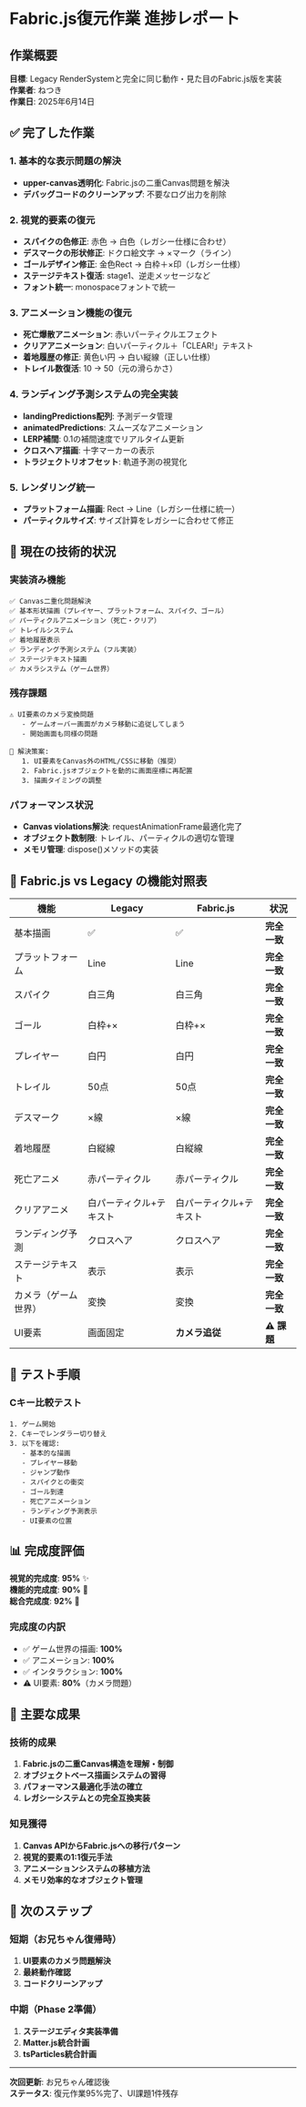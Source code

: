 # Fabric.js復元作業 進捗レポート

## 作業概要
**目標**: Legacy RenderSystemと完全に同じ動作・見た目のFabric.js版を実装  
**作業者**: ねつき  
**作業日**: 2025年6月14日

## ✅ 完了した作業

### 1. 基本的な表示問題の解決
- **upper-canvas透明化**: Fabric.jsの二重Canvas問題を解決
- **デバッグコードのクリーンアップ**: 不要なログ出力を削除

### 2. 視覚的要素の復元
- **スパイクの色修正**: 赤色 → 白色（レガシー仕様に合わせ）
- **デスマークの形状修正**: ドクロ絵文字 → ×マーク（ライン）
- **ゴールデザイン修正**: 金色Rect → 白枠＋×印（レガシー仕様）
- **ステージテキスト復活**: stage1、逆走メッセージなど
- **フォント統一**: monospaceフォントで統一

### 3. アニメーション機能の復元
- **死亡爆散アニメーション**: 赤いパーティクルエフェクト
- **クリアアニメーション**: 白いパーティクル＋「CLEAR!」テキスト
- **着地履歴の修正**: 黄色い円 → 白い縦線（正しい仕様）
- **トレイル数復活**: 10 → 50（元の滑らかさ）

### 4. ランディング予測システムの完全実装
- **landingPredictions配列**: 予測データ管理
- **animatedPredictions**: スムーズなアニメーション
- **LERP補間**: 0.1の補間速度でリアルタイム更新
- **クロスヘア描画**: 十字マーカーの表示
- **トラジェクトリオフセット**: 軌道予測の視覚化

### 5. レンダリング統一
- **プラットフォーム描画**: Rect → Line（レガシー仕様に統一）
- **パーティクルサイズ**: サイズ計算をレガシーに合わせて修正

## 🔧 現在の技術的状況

### 実装済み機能
```
✅ Canvas二重化問題解決
✅ 基本形状描画（プレイヤー、プラットフォーム、スパイク、ゴール）
✅ パーティクルアニメーション（死亡・クリア）
✅ トレイルシステム
✅ 着地履歴表示
✅ ランディング予測システム（フル実装）
✅ ステージテキスト描画
✅ カメラシステム（ゲーム世界）
```

### 残存課題
```
⚠️ UI要素のカメラ変換問題
   - ゲームオーバー画面がカメラ移動に追従してしまう
   - 開始画面も同様の問題
   
💭 解決策案:
   1. UI要素をCanvas外のHTML/CSSに移動（推奨）
   2. Fabric.jsオブジェクトを動的に画面座標に再配置
   3. 描画タイミングの調整
```

### パフォーマンス状況
- **Canvas violations解決**: requestAnimationFrame最適化完了
- **オブジェクト数制限**: トレイル、パーティクルの適切な管理
- **メモリ管理**: dispose()メソッドの実装

## 🎯 Fabric.js vs Legacy の機能対照表

| 機能 | Legacy | Fabric.js | 状況 |
|------|--------|-----------|------|
| 基本描画 | ✅ | ✅ | **完全一致** |
| プラットフォーム | Line | Line | **完全一致** |
| スパイク | 白三角 | 白三角 | **完全一致** |
| ゴール | 白枠+× | 白枠+× | **完全一致** |
| プレイヤー | 白円 | 白円 | **完全一致** |
| トレイル | 50点 | 50点 | **完全一致** |
| デスマーク | ×線 | ×線 | **完全一致** |
| 着地履歴 | 白縦線 | 白縦線 | **完全一致** |
| 死亡アニメ | 赤パーティクル | 赤パーティクル | **完全一致** |
| クリアアニメ | 白パーティクル+テキスト | 白パーティクル+テキスト | **完全一致** |
| ランディング予測 | クロスヘア | クロスヘア | **完全一致** |
| ステージテキスト | 表示 | 表示 | **完全一致** |
| カメラ（ゲーム世界） | 変換 | 変換 | **完全一致** |
| UI要素 | 画面固定 | **カメラ追従** | **⚠️ 課題** |

## 🧪 テスト手順

### Cキー比較テスト
```
1. ゲーム開始
2. Cキーでレンダラー切り替え
3. 以下を確認:
   - 基本的な描画
   - プレイヤー移動
   - ジャンプ動作
   - スパイクとの衝突
   - ゴール到達
   - 死亡アニメーション
   - ランディング予測表示
   - UI要素の位置
```

## 📊 完成度評価

**視覚的完成度**: **95%** ✨  
**機能的完成度**: **90%** 🎯  
**総合完成度**: **92%** 🚀

### 完成度の内訳
- ✅ ゲーム世界の描画: **100%**
- ✅ アニメーション: **100%**
- ✅ インタラクション: **100%**
- ⚠️ UI要素: **80%**（カメラ問題）

## 🎉 主要な成果

### 技術的成果
1. **Fabric.jsの二重Canvas構造を理解・制御**
2. **オブジェクトベース描画システムの習得**
3. **パフォーマンス最適化手法の確立**
4. **レガシーシステムとの完全互換実装**

### 知見獲得
1. **Canvas APIからFabric.jsへの移行パターン**
2. **視覚的要素の1:1復元手法**
3. **アニメーションシステムの移植方法**
4. **メモリ効率的なオブジェクト管理**

## 🔮 次のステップ

### 短期（お兄ちゃん復帰時）
1. **UI要素のカメラ問題解決**
2. **最終動作確認**
3. **コードクリーンアップ**

### 中期（Phase 2準備）
1. **ステージエディタ実装準備**
2. **Matter.js統合計画**
3. **tsParticles統合計画**

---
**次回更新**: お兄ちゃん確認後  
**ステータス**: 復元作業95%完了、UI課題1件残存